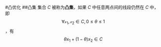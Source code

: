 #凸优化
##凸集
集合 _C_ 被称为**凸集**，如果 _C_ 中任意两点间的线段仍然在 _C_ 中，
即$$\  \forall \mathcal{x_1,x_2} \in C, 0 \leq \theta \leq 1\ $$，有
$$
    \theta x_1 + (1 - \theta)x_2\in C
$$

    